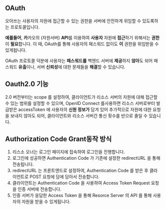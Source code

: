 ## OAuth
오아쓰는 사용자의 자원에 접근할 수 있는 권한을 서버에 안전하게 위임할 수 있도록하는 프로토콜입니다.

**예를들어**, **카**카오의 (자원서버) **API**를 이용하여 
**사용자** 자원에 **접근**하기 위해서는 **권한**이 **필요**합니다. 
이 때, OAuth를 통해 사용자의 패스워드 없이도 **이** 권한을 위임받을 수 있게됩니다.

OAuth 프로토콜 덕분에 사용자는 **패스워드를**
백엔드 서버에 **제공**하지 **않아**도 되어 
패스워드 **유출**이나, 서버 **신뢰성**에 대한 
문제들을 **해결**할 수 있습니다.

## Oauth2.0 기능

2.0 버전부터는 scope 를 설정하여, 클라이언트가 리소스 서버의 자원에 대해 접근할 수 있는 범위를 설정할 수 있으며, OpenID Connect 를사용하면 리소스 서버로부터 발급받은 accessToken 에 사용자의 **신원 정보가** 담겨 있어 추가적으로 자원에 대한 요청을 보내지 않아도 되어, 클라이언트와 리소스 서버간 통신 횟수를 반으로 줄일 수 있습니다.

## Authorization Code Grant동작 방식

1. 리스소 오너는 로그인 페이지에 접속하여 로그인을 진행합니다.
2. 로그인에 성공하면 Authentication Code 가 기존에 설정한 redirectURL 을 통해 전송됩니다.
3. redirectURL 는 프론트엔드로 설정하여, Authentication Code 를 받은 후 클라이언트로 POST 요청에 담에 담아서 전송합니다.
4. 클라이언트는 Authentication Code 을 사용하여 Access Token Request 요청을 인증 서버에 전송합니다.
5. 인증 서버가 응답한 Access Token 을 통해 Resorce Server 의 API 를 통해 사용자의 자원을 받을 수 있게됩니다.
